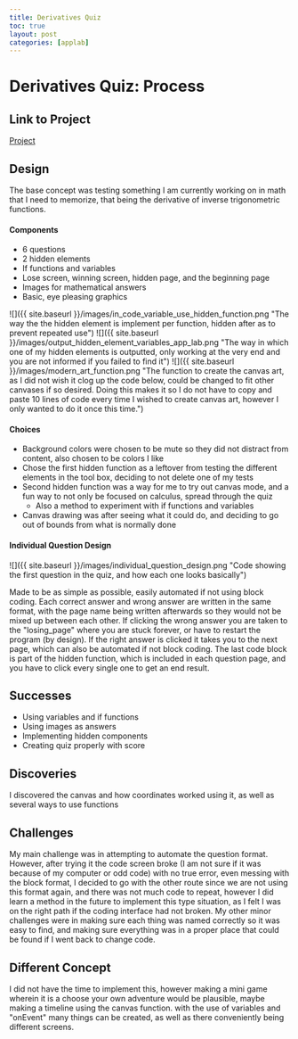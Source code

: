 ```yaml
---
title: Derivatives Quiz
toc: true
layout: post
categories: [applab]
---
```


# Derivatives Quiz: Process

## Link to Project

[Project](https://studio.code.org/projects/applab/Yxq8JLTMe0XcOJuawEgNTwECRPO-t3F6VNlTiwCPq98)

## Design

The base concept was testing something I am currently working on in math that I need to memorize, that being the derivative of inverse trigonometric functions.

#### Components

- 6 questions
- 2 hidden elements
- If functions and variables
- Lose screen, winning screen, hidden page, and the beginning page
- Images for mathematical answers
- Basic, eye pleasing graphics

![]({{ site.baseurl }}/images/in_code_variable_use_hidden_function.png "The way the the hidden element is implement per function, hidden after as to prevent repeated use")
![]({{ site.baseurl }}/images/output_hidden_element_variables_app_lab.png "The way in which one of my hidden elements is outputted, only working at the very end and you are not informed if you failed to find it")
![]({{ site.baseurl }}/images/modern_art_function.png "The function to create the canvas art, as I did not wish it clog up the code below, could be changed to fit other canvases if so desired. Doing this makes it so I do not have to copy and paste 10 lines of code every time I wished to create canvas art, however I only wanted to do it once this time.")

#### Choices

- Background colors were chosen to be mute so they did not distract from content, also chosen to be colors I like
- Chose the first hidden function as a leftover from testing the different elements in the tool box, deciding to not delete one of my tests
- Second hidden function was a way for me to try out canvas mode, and a fun way to not only be focused on calculus, spread through the quiz
  - Also a method to experiment with if functions and variables
- Canvas drawing was after seeing what it could do, and deciding to go out of bounds from what is normally done

#### Individual Question Design

![]({{ site.baseurl }}/images/individual_question_design.png "Code showing the first question in the quiz, and how each one looks basically")

Made to be as simple as possible, easily automated if not using block coding. Each correct answer and wrong answer are written in the same format, with the page name being written afterwards so they would not be mixed up between each other. If clicking the wrong answer you are taken to the "losing_page" where you are stuck forever, or have to restart the program (by design). If the right answer is clicked it takes you to the next page, which can also be automated if not block coding. The last code block is part of the hidden function, which is included in each question page, and you have to click every single one to get an end result.

## Successes

- Using variables and if functions
- Using images as answers
- Implementing hidden components
- Creating quiz properly with score

## Discoveries

I discovered the canvas and how coordinates worked using it, as well as several ways to use functions

## Challenges

My main challenge was in attempting to automate the question format. However, after trying it the code screen broke (I am not sure if it was because of my computer or odd code) with no true error, even messing with the block format, I decided to go with the other route since we are not using this format again, and there was not much code to repeat, however I did learn a method in the future to implement this type situation, as I felt I was on the right path if the coding interface had not broken. My other minor challenges were in making sure each thing was named correctly so it was easy to find, and making sure everything was in a proper place that could be found if I went back to change code.

## Different Concept

I did not have the time to implement this, however making a mini game wherein it is a choose your own adventure would be plausible, maybe making a timeline using the canvas function. with the use of variables and "onEvent" many things can be created, as well as there conveniently being different screens.
